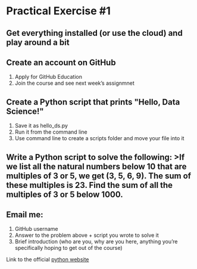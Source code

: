 # Practical Exercise #1

## Get everything installed (or use the cloud) and play around a bit

## Create an account on GitHub

1. Apply for GitHub Education
2. Join the course and see next week’s assignmnet

## Create a Python script that prints "Hello, Data Science!"

1. Save it as hello_ds.py
2. Run it from the command line
3. Use command line to create a scripts folder and move your file into it

## Write a Python script to solve the following: >If we list all the natural numbers below 10 that are multiples of 3 or 5, we get (3, 5, 6, 9). The sum of these multiples is 23. Find the sum of all the multiples of 3 or 5 below 1000.

## Email me:

1. GitHub username
2. Answer to the problem above + script you wrote to solve it
3. Brief introduction (who are you, why are you here, anything you’re specifically hoping to get out of the course)

Link to the official [python website](https://www.python.org) 